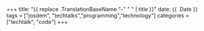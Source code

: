 +++
title: "{{ replace .TranslationBaseName "-" " " | title }}"
date: {{ .Date }}
tags = ["josdem", "techtalks","programming","technology"]
categories = ["techtalk", "code"]
+++
